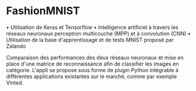 # FashionMNIST
• Utilisation de Keras et Tensorflow
• Intelligence artificiel à travers les réseaux neuronaux perceptron multicouche (MPP) et à convolution (CNN)
• Utilisation de la base d'apprentissage et de tests MNIST proposé par Zalando

Comparaison des performances des deux réseaux neuronaux et mise en place d'une matrice de reconnaissance afin de classifier les images en catégorie.
L'appli se propose sous forme de plugin Python intégrable à différentes applications existantes sur le marché, comme par exemple Vinted.
